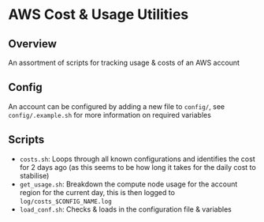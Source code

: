 # AWS Cost & Usage Utilities

## Overview

An assortment of scripts for tracking usage & costs of an AWS account

## Config

An account can be configured by adding a new file to `config/`, see `config/.example.sh` for more information on required variables

## Scripts

- `costs.sh`: Loops through all known configurations and identifies the cost for 2 days ago (as this seems to be how long it takes for the daily cost to stabilise)
- `get_usage.sh`: Breakdown the compute node usage for the account region for the current day, this is then logged to `log/costs_$CONFIG_NAME.log`
- `load_conf.sh`: Checks & loads in the configuration file & variables 


